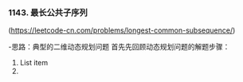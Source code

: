 ### 1143. 最长公共子序列
(https://leetcode-cn.com/problems/longest-common-subsequence/)

 -思路：典型的二维动态规划问题
 首先先回顾动态规划问题的解题步骤：
 

 1. List item
 2. 

<!--stackedit_data:
eyJoaXN0b3J5IjpbLTEwNjg4NjY5ODksMTI1ODg5NTg0M119
-->